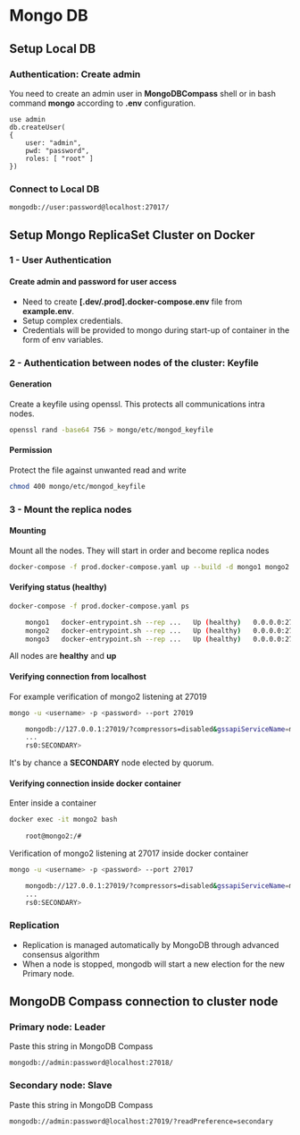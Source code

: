 # Mongo DB
## Setup Local DB
### Authentication: Create admin
You need to create an admin user in **MongoDBCompass** shell or in bash command **mongo** according to **.env** configuration.
```
use admin
db.createUser(
{
    user: "admin",
    pwd: "password",
    roles: [ "root" ]
})
```
### Connect to Local DB
```
mongodb://user:password@localhost:27017/
```

## Setup Mongo ReplicaSet Cluster on Docker
### 1 - User Authentication
#### Create admin and password for user access
- Need to create **[.dev/.prod].docker-compose.env** file from **example.env**.   
- Setup complex credentials.
- Credentials will be provided to mongo during start-up of container in the form of env variables.

### 2 - Authentication between nodes of the cluster: Keyfile
#### Generation
Create a keyfile using openssl. This protects all communications intra nodes. 
``` sh
openssl rand -base64 756 > mongo/etc/mongod_keyfile
```
#### Permission
Protect the file against unwanted read and write
``` sh
chmod 400 mongo/etc/mongod_keyfile
```

### 3 - Mount the replica nodes
#### Mounting
Mount all the nodes. They will start in order and become replica nodes 
``` sh
docker-compose -f prod.docker-compose.yaml up --build -d mongo1 mongo2 mongo3
```
#### Verifying status (healthy)
``` sh
docker-compose -f prod.docker-compose.yaml ps

    mongo1   docker-entrypoint.sh --rep ...   Up (healthy)   0.0.0.0:27018->27017/tcp
    mongo2   docker-entrypoint.sh --rep ...   Up (healthy)   0.0.0.0:27019->27017/tcp
    mongo3   docker-entrypoint.sh --rep ...   Up (healthy)   0.0.0.0:27020->27017/tcp
```
All nodes are **healthy** and **up**
#### Verifying connection from localhost
For example verification of mongo2 listening at 27019
``` sh
mongo -u <username> -p <password> --port 27019

    mongodb://127.0.0.1:27019/?compressors=disabled&gssapiServiceName=mongodb
    ...
    rs0:SECONDARY> 
```
It's by chance a **SECONDARY** node elected by quorum.

#### Verifying connection inside docker container
Enter inside a container
``` sh
docker exec -it mongo2 bash
    
    root@mongo2:/#
```

Verification of mongo2 listening at 27017 inside docker container
``` sh
mongo -u <username> -p <password> --port 27017

    mongodb://127.0.0.1:27019/?compressors=disabled&gssapiServiceName=mongodb
    ...
    rs0:SECONDARY> 
```

### Replication
- Replication is managed automatically by MongoDB through advanced consensus algorithm
- When a node is stopped, mongodb will start a new election for the new Primary node.

## MongoDB Compass connection to cluster node
### Primary node: Leader
Paste this string in MongoDB Compass
```
mongodb://admin:password@localhost:27018/
```

### Secondary node: Slave
Paste this string in MongoDB Compass
```
mongodb://admin:password@localhost:27019/?readPreference=secondary
```


